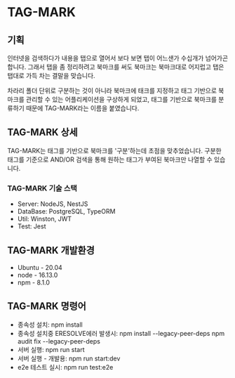 # TAG-MARK

## 기획
인터넷을 검색하다가 내용을 탭으로 열어서 보다 보면 탭이 어느샌가 수십개가 넘어가곤 합니다. 그래서 탭을 좀 정리하려고 북마크를 써도 북마크는 북마크대로 어지럽고 탭은 탭대로 가득 차는 결말을 맞습니다. 

차라리 폴더 단위로 구분하는 것이 아니라 북마크에 태크를 지정하고 태그 기반으로 북마크를 관리할 수 있는 어플리케이션을 구상하게 되었고, 태그를 기반으로 북마크를 분류하기 때문에 TAG-MARK라는 이름을 붙였습니다.

## TAG-MARK 상세
TAG-MARK는 태그를 기반으로 북마크를 '구분'하는데 초점을 맞추었습니다. 구분한 태그를 기준으로 AND/OR 검색을 통해 원하는 태그가 부여된 북마크만 나열할 수 있습니다.

### TAG-MARK 기술 스택
* Server: NodeJS, NestJS
* DataBase: PostgreSQL, TypeORM
* Util: Winston, JWT
* Test: Jest

## TAG-MARK 개발환경
* Ubuntu - 20.04
* node - 16.13.0
* npm - 8.1.0

## TAG-MARK 명령어
* 종속성 설치: npm install
* 종속성 설치중 ERESOLVE에러 발생시:
    npm install --legacy-peer-deps
    npm audit fix --legacy-peer-deps
* 서버 실행: npm run start
* 서버 실행 - 개발용: npm run start:dev
* e2e 테스트 실시: npm run test:e2e